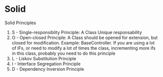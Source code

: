 # Solid

Solid Principles

1) S - Single-responsiblity Principle: A Class Unique responsability
2) O - Open-closed Principle: A Class should be opened for extension, but closed for modification. Example: BaseController. If you are using a lot of IFs, or need to modify a lot of times the class, incrementing more ifs in this class, probably you need to do this principle
3) L - Liskov Substitution Principle
4) I - Interface Segregation Principle
5) D - Dependency Inversion Principle
